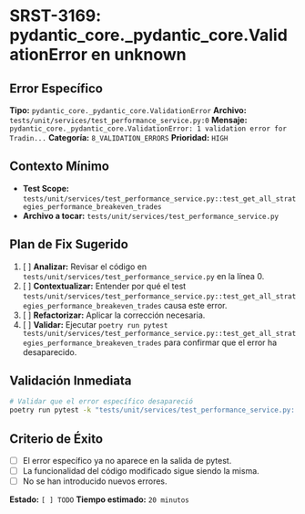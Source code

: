 # SRST-3169: pydantic_core._pydantic_core.ValidationError en unknown

## Error Específico
**Tipo:** `pydantic_core._pydantic_core.ValidationError`
**Archivo:** `tests/unit/services/test_performance_service.py:0`
**Mensaje:** `pydantic_core._pydantic_core.ValidationError: 1 validation error for Tradin...`
**Categoría:** `8_VALIDATION_ERRORS`
**Prioridad:** `HIGH`

## Contexto Mínimo
- **Test Scope:** `tests/unit/services/test_performance_service.py::test_get_all_strategies_performance_breakeven_trades`
- **Archivo a tocar:** `tests/unit/services/test_performance_service.py`

## Plan de Fix Sugerido
1. [ ] **Analizar:** Revisar el código en `tests/unit/services/test_performance_service.py` en la línea 0.
2. [ ] **Contextualizar:** Entender por qué el test `tests/unit/services/test_performance_service.py::test_get_all_strategies_performance_breakeven_trades` causa este error.
3. [ ] **Refactorizar:** Aplicar la corrección necesaria.
4. [ ] **Validar:** Ejecutar `poetry run pytest tests/unit/services/test_performance_service.py::test_get_all_strategies_performance_breakeven_trades` para confirmar que el error ha desaparecido.

## Validación Inmediata
```bash
# Validar que el error específico desapareció
poetry run pytest -k "tests/unit/services/test_performance_service.py::test_get_all_strategies_performance_breakeven_trades" -v
```

## Criterio de Éxito
- [ ] El error específico ya no aparece en la salida de pytest.
- [ ] La funcionalidad del código modificado sigue siendo la misma.
- [ ] No se han introducido nuevos errores.

**Estado:** `[ ] TODO`
**Tiempo estimado:** `20 minutos`
